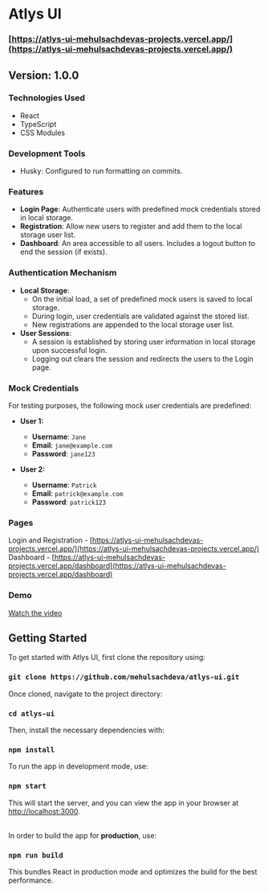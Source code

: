 # Atlys UI

### [https://atlys-ui-mehulsachdevas-projects.vercel.app/](https://atlys-ui-mehulsachdevas-projects.vercel.app/)

## Version: 1.0.0

### Technologies Used
- React
- TypeScript
- CSS Modules

### Development Tools
- Husky: Configured to run formatting on commits.

### Features

- **Login Page**: Authenticate users with predefined mock credentials stored in local storage.
- **Registration**: Allow new users to register and add them to the local storage user list.
- **Dashboard**: An area accessible to all users. Includes a logout button to end the session (if exists).

### Authentication Mechanism

- **Local Storage**:
  - On the initial load, a set of predefined mock users is saved to local storage.
  - During login, user credentials are validated against the stored list.
  - New registrations are appended to the local storage user list.
- **User Sessions**:
  - A session is established by storing user information in local storage upon successful login.
  - Logging out clears the session and redirects the users to the Login page.

### Mock Credentials

For testing purposes, the following mock user credentials are predefined:

- **User 1:**
  - **Username**: `Jane`
  - **Email**: `jane@example.com`
  - **Password**: `jane123`

- **User 2:**
  - **Username**: `Patrick`
  - **Email**: `patrick@example.com`
  - **Password**: `patrick123`

### Pages

Login and Registration - [https://atlys-ui-mehulsachdevas-projects.vercel.app/](https://atlys-ui-mehulsachdevas-projects.vercel.app/)<br/>
Dashboard - [https://atlys-ui-mehulsachdevas-projects.vercel.app/dashboard](https://atlys-ui-mehulsachdevas-projects.vercel.app/dashboard)
 
### Demo

[Watch the video](https://github.com/mehulsachdeva/atlys-ui/blob/main/demo/demo.webm)

## Getting Started

To get started with Atlys UI, first clone the repository using:
### `git clone https://github.com/mehulsachdeva/atlys-ui.git`

Once cloned, navigate to the project directory:
### `cd atlys-ui`

Then, install the necessary dependencies with:
### `npm install`

To run the app in development mode, use:
### `npm start`

This will start the server, and you can view the app in your browser at [http://localhost:3000](http://localhost:3000).

<br />In order to build the app for <b>production</b>, use:
### `npm run build`
This bundles React in production mode and optimizes the build for the best performance.
